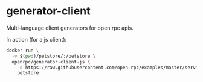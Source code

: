 # generator-client
Multi-language client generators for open rpc apis.

In action (for a js client):
```sh
docker run \
  -v $(pwd)/petstore/:/petstore \
  openrpc/generator-client-js \
    -o https://raw.githubusercontent.com/open-rpc/examples/master/service-descriptions/petstore.json
    petstore
```
